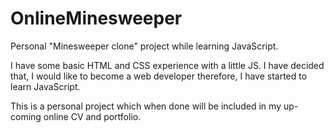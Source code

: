 # OnlineMinesweeper
Personal "Minesweeper clone" project while learning JavaScript.

I have some basic HTML and CSS experience with a little JS. I have decided that, I would like to become a web developer therefore, I have started to learn JavaScript.

This is a personal project which when done will be included in my up-coming online CV and portfolio.
